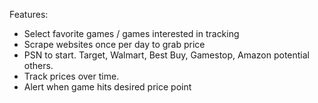 Features:
- Select favorite games /  games interested in tracking
- Scrape websites once per day to grab price
- PSN to start. Target, Walmart, Best Buy, Gamestop, Amazon potential others.
- Track prices over time.
- Alert when game hits desired price point


